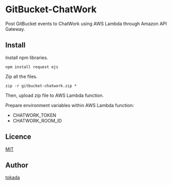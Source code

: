 GitBucket-ChatWork
==================

Post GitBucket events to ChatWork using AWS Lambda through Amazon API Gateway.

## Install

Install npm libraries.
```
npm install request ejs
```

Zip all the files.
```
zip -r gitbucket-chatwork.zip *
```

Then, upload zip file to AWS Lambda function.

Prepare environment variables within AWS Lambda function:
- CHATWORK_TOKEN
- CHATWORK_ROOM_ID

## Licence

[MIT](LICENSE)

## Author

[tokada](https://github.com/tokada)
